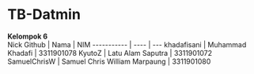 # TB-Datmin

**Kelompok 6** <br>
Nick Github | Nama | NIM 
----------- | ---- | ---
khadafisani | Muhammad Khadafi | 3311901078
KyutoZ      | Latu Alam Saputra | 3311901072
SamuelChrisW | Samuel Chris William Marpaung | 3311901080
